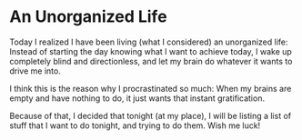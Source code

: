 # An Unorganized Life

Today I realized I have been living (what I considered) an unorganized life: Instead of starting the day knowing what I want to achieve today, I wake up completely blind and directionless, and let my brain do whatever it wants to drive me into.

I think this is the reason why I procrastinated so much: When my brains are empty and have nothing to do, it just wants that instant gratification.

Because of that, I decided that tonight (at my place), I will be listing a list of stuff that I want to do tonight, and trying to do them. Wish me luck!